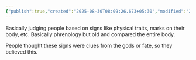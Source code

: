 ```yaml
---
{"publish":true,"created":"2025-08-30T08:09:26.673+05:30","modified":"2025-08-30T08:09:26.674+05:30","cssclasses":""}
---
```



Basically judging people based on signs like physical traits, marks on their body, etc. Basically phrenology but old and compared the entire body.

People thought these signs were clues from the gods or fate, so they believed this.

